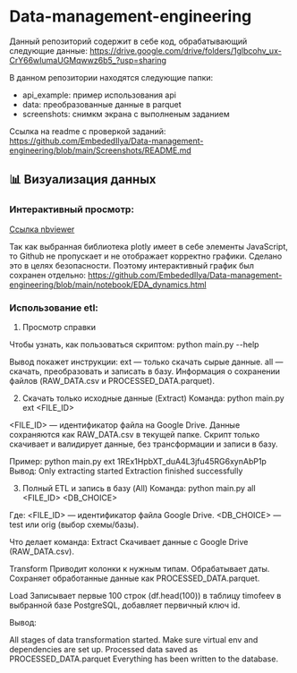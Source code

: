 # Data-management-engineering
Данный репозиторий содержит в себе код, обрабатывающий следующие данные:
https://drive.google.com/drive/folders/1glbcohv_ux-CrY66wIumaUGMqwwz6b5_?usp=sharing

В данном репозитории находятся следующие папки:
- api_example: пример использования api
- data: преобразованные данные в parquet
- screenshots: снимкм экрана с выполненым заданием

Ссылка на readme c проверкой заданий: https://github.com/EmbededIlya/Data-management-engineering/blob/main/Screenshots/README.md

## 📊 Визуализация данных

### Интерактивный просмотр:

[Cсылка nbviewer](https://nbviewer.org/github/EmbededIlya/Data-management-engineering/blob/main/notebook/EDA.ipynb)

Так как выбранная библиотека plotly имеет в себе элементы JavaScript, то Github не пропускает и не отображает корректно графики. Сделано это в целях безопасности.
Поэтому интерактивный график был сохранен отдельно:
https://github.com/EmbededIlya/Data-management-engineering/blob/main/notebook/EDA_dynamics.html

### Использование etl:

1) Просмотр справки

Чтобы узнать, как пользоваться скриптом:
python main.py --help

Вывод покажет инструкции:
ext — только скачать сырые данные.
all — скачать, преобразовать и записать в базу.
Информация о сохранении файлов (RAW_DATA.csv и PROCESSED_DATA.parquet).

2) Скачать только исходные данные (Extract)
Команда:
python main.py ext <FILE_ID>

<FILE_ID> — идентификатор файла на Google Drive.
Данные сохраняются как RAW_DATA.csv в текущей папке.
Скрипт только скачивает и валидирует данные, без трансформации и записи в базу.

Пример:
python main.py ext 1REx1HpbXT_duA4L3jfu45RG6xynAbP1p
Вывод:
Only extracting started
Extraction finished successfully

3) Полный ETL и запись в базу (All)
Команда:
python main.py all <FILE_ID> <DB_CHOICE>

Где:
<FILE_ID> — идентификатор файла Google Drive.
<DB_CHOICE> — test или orig (выбор схемы/базы).

Что делает команда:
Extract
Скачивает данные с Google Drive (RAW_DATA.csv).

Transform
Приводит колонки к нужным типам. Обрабатывает даты. Сохраняет обработанные данные как PROCESSED_DATA.parquet.

Load
Записывает первые 100 строк (df.head(100)) в таблицу timofeev в выбранной базе PostgreSQL, добавляет первичный ключ id.

Вывод:

All stages of data transformation started. Make sure virtual env and dependencies are set up.
Processed data saved as PROCESSED_DATA.parquet
Everything has been written to the database.